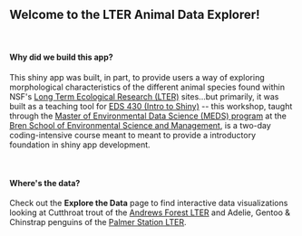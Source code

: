 ## Welcome to the LTER Animal Data Explorer!

<br>

#### Why did we build this app?

This shiny app was built, in part, to provide users a way of exploring morphological characteristics of the different animal species found within NSF's [Long Term Ecological Research (LTER)](https://lternet.edu/) sites...but primarily, it was built as a teaching tool for [EDS 430 (Intro to Shiny)](https://bren.ucsb.edu/courses/eds-430) -- this workshop, taught through the [Master of Environmental Data Science (MEDS) program](https://ucsb-meds.github.io/) at the [Bren School of Environmental Science and Management](https://bren.ucsb.edu/), is a two-day coding-intensive course meant to meant to provide a introductory foundation in shiny app development.

<br>

#### Where's the data? 

Check out the **Explore the Data** page to find interactive data visualizations looking at Cutthroat trout of the [Andrews Forest LTER](https://andrewsforest.oregonstate.edu/) and Adelie, Gentoo & Chinstrap penguins of the [Palmer Station LTER](https://pallter.marine.rutgers.edu/).
